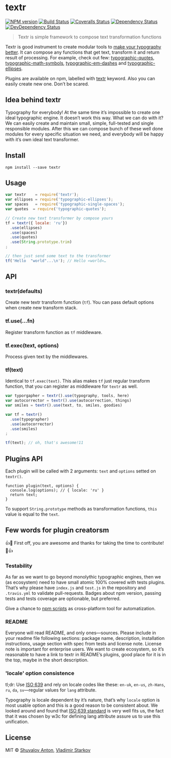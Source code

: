# textr

[![NPM version][npm-image]][npm-url]
[![Build Status][travis-image]][travis-url]
[![Coveralls Status][coveralls-image]][coveralls-url]
[![Dependency Status][depstat-image]][depstat-url]
[![DevDependency Status][depstat-dev-image]][depstat-dev-url]

> Textr is simple framework to compose text transformation functions

Textr is good instrument to create modular tools to [make your typography better][bad-habits].
It can compose any functions that get text, transform it and return result of
processing. For example, check out few: [typographic-quotes][typographic-quotes],
[typographic-math-symbols][typographic-math-symbols],
[typographic-em-dashes][typographic-em-dashes] and [typographic-ellipses][typographic-ellipses].

Plugins are available on npm, labelled with [textr][textr-npm]
keyword. Also you can easily create new one. Don’t be scared.

## Idea behind textr

Typography for everybody! At the same time it’s impossible to create one ideal
typographic engine. It doesn’t work this way. What we can do with it? We can
easily create and maintain small, simple, full-tested and single responsible
modules. After this we can compose bunch of these well done modules for every
specific situation we need, and everybody will be happy with it’s
own ideal text transformer.

## Install

```
npm install --save textr
```


## Usage

```js
var textr    = require('textr');
var ellipses = require('typographic-ellipses');
var spaces   = require('typographic-single-spaces');
var quotes  = require('typographic-quotes');

// Create new text transformer by compose yours
tf = textr({ locale: 'ru'})
  .use(ellipses)
  .use(spaces)
  .use(quotes)
  .use(String.prototype.trim)
;

// then just send some text to the transformer
tf('Hello  "world"...\n'); // Hello «world»…
```

## API

### textr(defaults)

Create new textr transform function (`tf`). You can pass default options when
create new transform stack.


### tf.use(...fn)

Register transform function as `tf` middleware.

### tf.exec(text, options)

Process given text by the middlewares.

### tf(text)

Identical to `tf.exec(text)`. This alias makes `tf` just regular transform
function, that you can register as middleware for `textr` as well.

```js
var typorgapher = textr().use(typography, tools, here)
var autocorrector = textr().use(autocorrection, things)
var smiles = textr().use(text, to, smiles, goodies)

var tf = textr()
  .use(typographer)
  .use(autocorrector)
  .use(smiles)
;

tf(text); // oh, that's awesome!11

```


## Plugins API

Each plugin will be called with 2 arguments: `text` and `options`
setted on `textr()`.

```
function plugin(text, options) {
  console.log(options); // { locale: 'ru' }
  return text;
}
```

To support `String.prototype` methods as transformation functions, `this` value
is equal to the `text`.

## Few words for plugin creatorsm

:+1::tada: First off, you are awesome and thanks for taking the time
to contribute! :tada::+1:

### Testability

As far as we want to go beyond monolythic typographic engines, then
we (as ecosystem) need to have small atomic 100% covered with tests plugins.
That’s why please have `index.js` and `test.js` in the repository
and `.travis.yml` to validate pull-requests. Badges about npm version,
passing tests and tests coverage are optionable, but preferred.

Give a chance to [npm scripts][npmscripts] as cross-platform tool
for automatization.

### README

Everyone will read README, and only ones—sources. Please include in your readme
file following sections: package name, description, installation instructions,
usage section with spec from tests and license note. License note is important
for enterprise users. We want to create ecosystem, so it’s reasonable to have
a link to textr in README’s plugins, good place for it is in the top,
maybe in the short description.

[npmscripts]: https://docs.npmjs.com/misc/scripts

### 'locale' option consistence

tl;dr: Use [ISO 639][ISO] and rely on locale codes like these: `en-uk`,
`en-us`, `zh-Hans`, `ru`, `da`, `sv`—regular values for `lang` attribute.

Typography is locale dependent by it’s nature, that’s why `locale` option
is most usable option and this is a good reason to be consistent about. We looked
around and found that [ISO 639 standard][ISO] is very well fits us, the fact that
it was chosen by w3c for defining lang attribute assure us to use this
unification.

[ISO]: http://www.wikiwand.com/en/List_of_ISO_639-1_codes

## License

[textr-npm]: https://www.npmjs.com/browse/keyword/textr

MIT © [Shuvalov Anton](http://shuvalov.info), [Vladimir Starkov](https://iamstarkov.com)

[bad-habits]: http://practicaltypography.com/typewriter-habits.html

[npm-url]: https://npmjs.org/package/textr
[npm-image]: https://img.shields.io/npm/v/textr.svg

[travis-url]: https://travis-ci.org/shuvalov-anton/textr
[travis-image]: https://img.shields.io/travis/shuvalov-anton/textr.svg

[coveralls-url]: https://coveralls.io/r/shuvalov-anton/textr
[coveralls-image]: https://img.shields.io/coveralls/shuvalov-anton/textr.svg

[depstat-url]: https://david-dm.org/shuvalov-anton/textr
[depstat-image]: https://david-dm.org/shuvalov-anton/textr.svg

[depstat-dev-url]: https://david-dm.org/shuvalov-anton/textr
[depstat-dev-image]: https://david-dm.org/shuvalov-anton/textr/dev-status.svg

[typographic-quotes]: https://github.com/matmuchrapna/typographic-quotes
[typographic-math-symbols]: https://github.com/matmuchrapna/typographic-math-symbols
[typographic-em-dashes]: https://github.com/matmuchrapna/typographic-em-dashes
[typographic-ellipses]: https://github.com/matmuchrapna/typographic-ellipses
